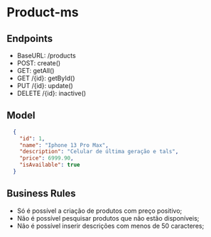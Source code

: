 # Product-ms
## Endpoints
- BaseURL: /products
- POST: create()
- GET: getAll()
- GET /{id}: getById()
- PUT /{id}: update()
- DELETE /{id}: inactive()

## Model
```json
  {
    "id": 1,
    "name": "Iphone 13 Pro Max",
    "description": "Celular de última geração e tals",
    "price": 6999.90,
    "isAvailable": true
  }
```

## Business Rules
- Só é possível a criação de produtos com preço positivo;
- Não é possível pesquisar produtos que não estão disponíveis;
- Não é possível inserir descrições com menos de 50 caracteres;
